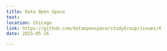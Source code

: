 ```yaml
---
title: Data Open Space
text: 
location: Chicago
link: https://github.com/dataopenspace/studyGroup/issues/4
date: 2015-05-16

---
```

